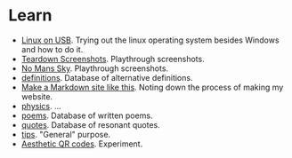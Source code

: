 # Learn

- [Linux on USB](linux_on_usb). Trying out the linux operating system besides Windows and how to do it.
- [Teardown Screenshots](teardown). Playthrough screenshots.
- [No Mans Sky](no_mans_sky). Playthrough screenshots.
- [definitions](definitions.md). Database of alternative definitions.
- [Make a Markdown site like this](make_md_site.md). Noting down the process of making my website.
- [physics](physics.md). ...
- [poems](poems.md). Database of written poems.
- [quotes](quotes.md). Database of resonant quotes.
- [tips](tips.md). "General" purpose.
- [Aesthetic QR codes](aesthetic_qr). Experiment.
